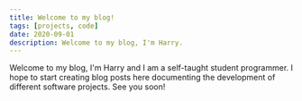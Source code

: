 ```yaml
---
title: Welcome to my blog!
tags: [projects, code]
date: 2020-09-01
description: Welcome to my blog, I'm Harry. 
---
```


Welcome to my blog, I'm Harry and I am a self-taught student programmer. I hope to start creating blog posts here documenting the development of different software projects. See you soon!
